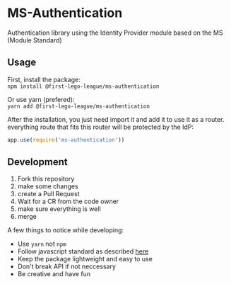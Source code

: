 # MS-Authentication

Authentication library using the Identity Provider module based on the MS (Module Standard)

## Usage

First, install the package:  
`npm install @first-lego-league/ms-authentication`

Or use yarn (prefered):  
`yarn add @first-lego-league/ms-authentication`

After the installation, you just need import it and add it to use it as a router. everything route that fits this router will be protected by the IdP:  
```javascript
app.use(require('ms-authentication'))
```

## Development
1. Fork this repository
2. make some changes
3. create a Pull Request
4. Wait for a CR from the code owner
5. make sure everything is well
6. merge

A few things to notice while developing:
* Use `yarn` not `npm`
* Follow javascript standard as described [here](https://standardjs.com/)
* Keep the package lightweight and easy to use
* Don't break API if not neccessary
* Be creative and have fun
